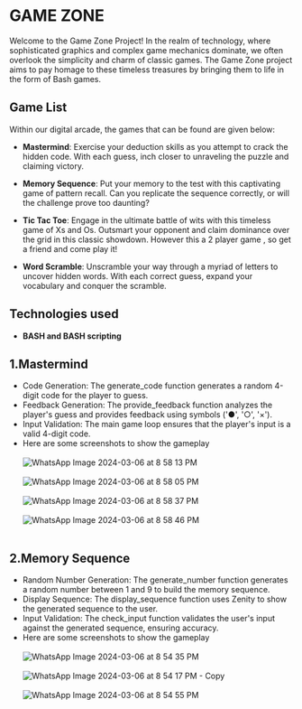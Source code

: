 
# GAME ZONE
Welcome to the Game Zone Project!
In the realm of technology, where sophisticated graphics and complex game mechanics dominate, we often overlook the simplicity and charm of classic games. The Game Zone project aims to pay homage to these timeless treasures by bringing them to life in the form of Bash games.

## Game List
Within our digital arcade, the games that can be found are given below:

- <b>Mastermind</b>: Exercise your deduction skills as you attempt to crack the hidden code. With each guess, inch closer to unraveling the puzzle and claiming victory.

- <b>Memory Sequence</b>: Put your memory to the test with this captivating game of pattern recall. Can you replicate the sequence correctly, or will the challenge prove too daunting?

- <b>Tic Tac Toe</b>: Engage in the ultimate battle of wits with this timeless game of Xs and Os. Outsmart your opponent and claim dominance over the grid in this classic showdown. However this a 2 player game , so get a friend and come play it!

- <b>Word Scramble</b>: Unscramble your way through a myriad of letters to uncover hidden words. With each correct guess, expand your vocabulary and conquer the scramble.
## Technologies used
- <b>BASH and BASH scripting</b>
## 1.Mastermind
- Code Generation: The generate_code function generates a random 4-digit code for the
  player to guess.
- Feedback Generation: The provide_feedback function analyzes the player's guess and
provides feedback using symbols ('●', '○', '×').
- Input Validation: The main game loop ensures that the player's input is a valid 4-digit code.
- Here are some screenshots to show the gameplay<br><br>
![WhatsApp Image 2024-03-06 at 8 58 13 PM](https://github.com/PranavRao30/Game-Zone/assets/128824573/746511e7-ff1b-4b3b-8f64-9351f552e9c6)
 <br><br>
![WhatsApp Image 2024-03-06 at 8 58 05 PM](https://github.com/PranavRao30/Game-Zone/assets/128824573/e31074b1-be79-4c06-b8e7-db954f015f11)
 <br><br>
![WhatsApp Image 2024-03-06 at 8 58 37 PM](https://github.com/PranavRao30/Game-Zone/assets/128824573/70105e3a-6a53-49b3-8b67-e3105b05a2f6)
<br><br>
![WhatsApp Image 2024-03-06 at 8 58 46 PM](https://github.com/PranavRao30/Game-Zone/assets/128824573/ebc45744-980f-4f5b-b5c5-b4d4852859ef)
 <br><br>
## 2.Memory Sequence
- Random Number Generation: The generate_number function generates a random number
between 1 and 9 to build the memory sequence.
- Display Sequence: The display_sequence function uses Zenity to show the generated
sequence to the user.
- Input Validation: The check_input function validates the user's input against the
generated sequence, ensuring accuracy.
- Here are some screenshots to show the gameplay<br><br>
![WhatsApp Image 2024-03-06 at 8 54 35 PM](https://github.com/PranavRao30/Game-Zone/assets/128824573/0798cc24-2dbd-4eaf-b9d5-b5b9dc759e4e)
<br><br>
![WhatsApp Image 2024-03-06 at 8 54 17 PM - Copy](https://github.com/PranavRao30/Game-Zone/assets/128824573/d48c03da-7a4d-4f55-b957-30957f567ea3)
<br><br>
![WhatsApp Image 2024-03-06 at 8 54 55 PM](https://github.com/PranavRao30/Game-Zone/assets/128824573/f6b179bd-991f-465e-9e4d-b064717524fb)
<br><br>
